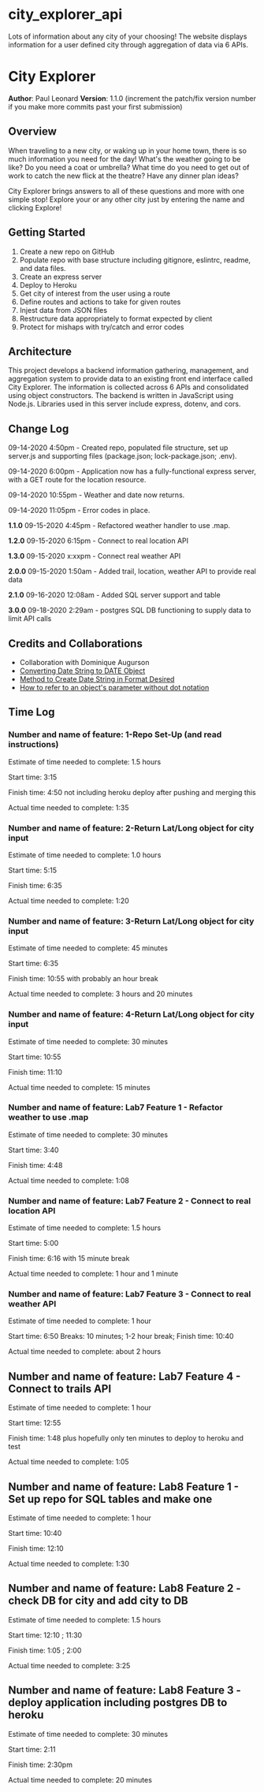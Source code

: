 # city_explorer_api
Lots of information about any city of your choosing!  The website displays information for a user defined city through aggregation of data via 6 APIs.


# City Explorer

**Author**: Paul Leonard
**Version**: 1.1.0 (increment the patch/fix version number if you make more commits past your first submission)

## Overview
When traveling to a new city, or waking up in your home town, there is so much information you need for the day!  What's the weather going to be like?  Do you need a coat or umbrella?  What time do you need to get out of work to catch the new flick at the theatre?  Have any dinner plan ideas?

City Explorer brings answers to all of these questions and more with one simple stop!  Explore your or any other city just by entering the name and clicking Explore!

## Getting Started
1. Create a new repo on GitHub
1. Populate repo with base structure including gitignore, eslintrc, readme, and data files.
1. Create an express server
1. Deploy to Heroku
1. Get city of interest from the user using a route
1. Define routes and actions to take for given routes
1. Injest data from JSON files
1. Restructure data appropriately to format expected by client
1. Protect for mishaps with try/catch and error codes


## Architecture
This project develops a backend information gathering, management, and aggregation system to provide data to an existing front end interface called City Explorer.  The information is collected across 6 APIs and consolidated using object constructors.  The backend is written in JavaScript using Node.js.  Libraries used in this server include express, dotenv, and cors.


## Change Log
09-14-2020 4:50pm - Created repo, populated file structure, set up server.js and supporting files (package.json; lock-package.json; .env).

09-14-2020 6:00pm - Application now has a fully-functional express server, with a GET route for the location resource.

09-14-2020 10:55pm - Weather and date now returns.

09-14-2020 11:05pm - Error codes in place.

**1.1.0** 09-15-2020 4:45pm - Refactored weather handler to use .map.

**1.2.0** 09-15-2020 6:15pm - Connect to real location API

**1.3.0**  09-15-2020 x:xxpm - Connect real weather API

**2.0.0**  09-15-2020 1:50am - Added trail, location, weather API to provide real data

**2.1.0**  09-16-2020 12:08am - Added SQL server support and table

**3.0.0**  09-18-2020 2:29am - postgres SQL DB functioning to supply data to limit API calls


## Credits and Collaborations
- Collaboration with Dominique Augurson
- [Converting Date String to DATE Object](https://stackoverflow.com/questions/5619202/converting-a-string-to-a-date-in-javascript/5619263)
- [Method to Create Date String in Format Desired](https://developer.mozilla.org/en-US/docs/Web/JavaScript/Reference/Global_Objects/Date/toDateString)
- [How to refer to an object's parameter without dot notation](https://developer.mozilla.org/en-US/docs/Web/JavaScript/Guide/Working_with_Objects)


## Time Log

### Number and name of feature: 1-Repo Set-Up (and read instructions)

Estimate of time needed to complete: 1.5 hours

Start time: 3:15

Finish time: 4:50 not including heroku deploy after pushing and merging this

Actual time needed to complete: 1:35

### Number and name of feature: 2-Return Lat/Long object for city input

Estimate of time needed to complete: 1.0 hours

Start time: 5:15

Finish time: 6:35

Actual time needed to complete: 1:20

### Number and name of feature: 3-Return Lat/Long object for city input

Estimate of time needed to complete: 45 minutes

Start time: 6:35

Finish time: 10:55 with probably an hour break

Actual time needed to complete: 3 hours and 20 minutes

### Number and name of feature: 4-Return Lat/Long object for city input

Estimate of time needed to complete: 30 minutes

Start time: 10:55

Finish time: 11:10

Actual time needed to complete: 15 minutes

### Number and name of feature: Lab7 Feature 1 - Refactor weather to use .map

Estimate of time needed to complete: 30 minutes

Start time: 3:40

Finish time: 4:48

Actual time needed to complete: 1:08

### Number and name of feature: Lab7 Feature 2 - Connect to real location API

Estimate of time needed to complete: 1.5 hours

Start time: 5:00

Finish time: 6:16 with 15 minute break

Actual time needed to complete: 1 hour and 1 minute

### Number and name of feature: Lab7 Feature 3 - Connect to real weather API

Estimate of time needed to complete: 1 hour

Start time: 6:50
Breaks:  10 minutes; 1-2 hour break; 
Finish time: 10:40

Actual time needed to complete: about 2 hours

## Number and name of feature: Lab7 Feature 4 - Connect to trails API

Estimate of time needed to complete: 1 hour

Start time:  12:55

Finish time: 1:48 plus hopefully only ten minutes to deploy to heroku and test

Actual time needed to complete: 1:05


## Number and name of feature: Lab8 Feature 1 - Set up repo for SQL tables and make one

Estimate of time needed to complete: 1 hour

Start time:  10:40

Finish time: 12:10

Actual time needed to complete: 1:30

## Number and name of feature: Lab8 Feature 2 - check DB for city and add city to DB

Estimate of time needed to complete: 1.5 hours

Start time:  12:10 ; 11:30

Finish time: 1:05 ; 2:00

Actual time needed to complete: 3:25

## Number and name of feature: Lab8 Feature 3 - deploy application including postgres DB to heroku

Estimate of time needed to complete: 30 minutes

Start time:  2:11

Finish time: 2:30pm

Actual time needed to complete: 20 minutes